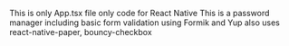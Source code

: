 This is only App.tsx file only code for React Native
This is a password manager including basic form validation using Formik and Yup also uses react-native-paper, bouncy-checkbox
